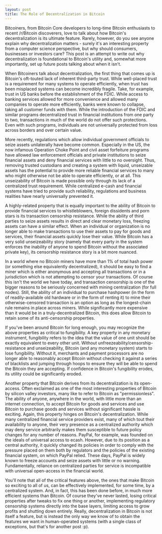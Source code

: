 ```yaml
---
layout: post
title: The Role of Decentralization in Bitcoin
---
```


Bitcoiners, from Bitcoin Core developers to long-time Bitcoin enthusiasts to recent /r/Bitcoin discoverers, love to talk about how Bitcoin's decentralization is its ultimate feature. Rarely, however, do you see anyone explain why decentralization matters - surely it's an interesting property from a computer science perspective, but why should consumers, businesses or investors care? This post is an attempt to write out why decentralization is foundational to Bitcoin's utility and, somewhat more importantly, set up future posts talking about when it isn't.

When Bitcoiners talk about decentralization, the first thing that comes up is Bitcoin's oft-touted lack of inherent third-party trust. While well-placed trust is a requirement for many systems to operate efficiently, when trust has been misplaced systems can become incredibly fragile. Take, for example, trust in US banks before the establishment of the FDIC. While access to banking services allowed for more convenience and allowed many companies to operate more efficiently, banks were known to collapse, taking all customer funds with them. While the introduction of the FDIC and similar programs decentralized trust in financial institutions from one party to two, transactions in much of the world do not offer such protections. Even with such programs, individuals are not universally protected from loss across borders and over certain value.

More recently, regulations which allow individual government officials to seize assets unilaterally have become common. Especially in the US, the now infamous Operation Choke Point and civil asset forfeiture programs have allowed law enforcement officials and private institutions to seize financial assets and deny financial services with little to no oversight. Thus, removing trusted custodians and creating a system with liquid, unseizable assets has the potential to provide more reliable financial services to many who might otherwise not be able to operate efficiently, or at all. This unseizability of Bitcoin is made possible only through its lack of a centralized trust requirement. While centralized e-cash and financial systems have tried to provide such reliability, regulations and business realities have nearly universally prevented it.

A highly-related property that is equally important to the ability of Bitcoin to provide financial services to whistleblowers, foreign dissidents and porn stars is its transaction censorship resistance. While the ability of third parties to seize assets results in direct and clear monetary loss, freezing assets can have a similar effect. When an individual or organization is no longer able to make transactions to use their assets to pay for goods and services, their financial assets quickly lose their value. While Bitcoin has a very solid unseizeability story (namely that every party in the system enforces the inability of anyone to spend Bitcoin without the associated private key), its censorship resistance story is a bit more nuanced.

In a world where no Bitcoin miners have more than 1% of total hash power (or something else equivalently decentralized), it should be easy to find a miner which is either anonymous and accepting all transactions or in a jurisdiction which is not attempting to censor your transactions. Of course this isn't the world we have today, and transaction censorship is one of the bigger reasons to be seriously concerned with mining centralization (for full nodes). Still, the ability of an individual to purchase hashpower (in the form of readily-available old hardware or in the form of renting it) to mine their otherwise-censored transaction is an option as long as the longest-chain rule remains in place across miners. While significantly more expensive than it would be in a truly-decentralized Bitcoin, this does allow Bitcoin to retain some of its anti-censorship properties.

If you've been around Bitcoin for long enough, you may recognize the above properties as critical to fungibility. A key property in any monetary instrument, fungibility refers to the idea that the value of one unit should be exactly equivalent to every other unit. Without unfreezeability/censorship-resistance and unseizeability, Bitcoin (and any monetary system) starts to lose fungibility. Without it, merchants and payment processors are no longer able to reasonably accept Bitcoin without checking it against a series of blacklists and jumping through hoops to ensure they will be able to spend the Bitcoin they are accepting. If confidence in Bitcoin's fungibility erodes, its utility could be significantly eroded.

Another property that Bitcoin derives from its decentralization is its open-access. Often exclaimed as one of the most interesting properties of Bitcoin by silicon valley investors, many like to refer to Bitcoin as "permissionless". The ability of anyone, anywhere in the world, with little more than an internet connection, to accept Bitcoin for goods and services and use Bitcoin to purchase goods and services without significant hassle is exciting. Again, this property hinges on Bitcoin's decentralization. While many centralized financial service providers exist, many of which tout their availability to anyone, their very presence as a centralized authority which may deny service arbitrarily makes them susceptible to future policy changes for any number of reasons. PayPal, for example, was founded on the ideals of universal access to ecash. However, due to its position as a central authority, it quickly changed its policies in order to comply with the pressure placed on them both by regulators and the policies of the existing financial system, on which PayPal relied. These days, PayPal is widely known to freeze accounts and seize assets with little or no warning. Fundamentally, reliance on centralized parties for service is incompatible with universal open-access in the financial world.

You'll note that all of the critical features above, the ones that make Bitcoin so exciting to all of us, can be effectively implemented, for some time, by a centralized system. And, in fact, this has been done before, in much more efficient systems than Bitcoin. Of course they've never lasted, losing critical properties after tweaks to fix one thing or another, implementing regulatory censorship systems directly into the base layers, limiting access to grow profits and shutting down entirely. Really, decentralization in Bitcoin is not itself a feature, but is instead the only way we know of to obtain the features we want in human-operated systems (with a single class of exceptions, but that's for another post :p).
